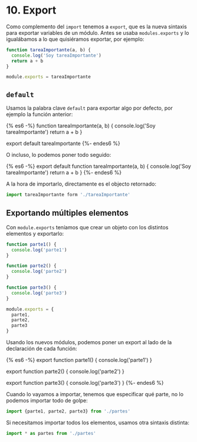 # 10. Export

Como complemento del `import` tenemos a `export`, que es la nueva sintaxis para exportar variables de un módulo. Antes se usaba `modules.exports` y lo igualábamos a lo que quisiéramos exportar, por ejemplo:

```JavaScript
function tareaImportante(a, b) {
  console.log('Soy tareaImportante')
  return a + b
}

module.exports = tareaImportante
```

## `default`

Usamos la palabra clave `default` para exportar algo por defecto, por ejemplo la función anterior:

{% es6 -%}
function tareaImportante(a, b) {
  console.log('Soy tareaImportante')
  return a + b
}

export default tareaImportante
{%- endes6 %}

O incluso, lo podemos poner todo seguido:

{% es6 -%}
export default function tareaImportante(a, b) {
  console.log('Soy tareaImportante')
  return a + b
}
{%- endes6 %}

A la hora de importarlo, directamente es el objecto retornado:

```JavaScript
import tareaImportante form './tareaImportante'
```

## Exportando múltiples elementos

Con `module.exports` teníamos que crear un objeto con los distintos elementos y exportarlo:

```JavaScript
function parte1() {
  console.log('parte1')
}

function parte2() {
  console.log('parte2')
}

function parte3() {
  console.log('parte3')
}

module.exports = {
  parte1,
  parte2,
  parte3
}
```

Usando los nuevos módulos, podemos poner un export al lado de la declaración de cada función:

{% es6 -%}
export function parte1() {
  console.log('parte1')
}

export function parte2() {
  console.log('parte2')
}

export function parte3() {
  console.log('parte3')
}
{%- endes6 %}

Cuando lo vayamos a importar, tenemos que especificar qué parte, no lo podemos importar todo de golpe:

```JavaScript
import {parte1, parte2, parte3} from './partes'
```

Si necesitamos importar todos los elementos, usamos otra sintaxis distinta:

```JavaScript
import * as partes from './partes'
```
